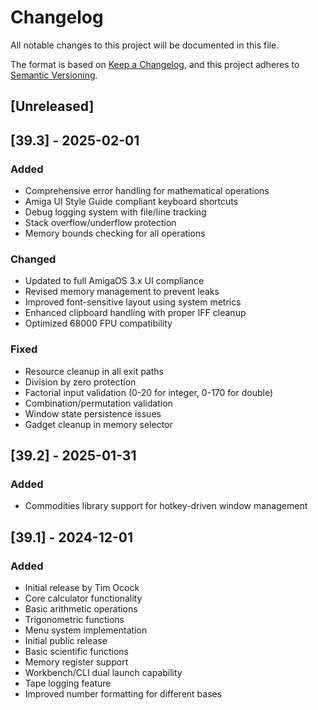 # Changelog

All notable changes to this project will be documented in this file.

The format is based on [Keep a Changelog](https://keepachangelog.com/en/1.0.0/),
and this project adheres to [Semantic Versioning](https://semver.org/spec/v2.0.0.html).

## [Unreleased]

## [39.3] - 2025-02-01
### Added
- Comprehensive error handling for mathematical operations
- Amiga UI Style Guide compliant keyboard shortcuts
- Debug logging system with file/line tracking
- Stack overflow/underflow protection
- Memory bounds checking for all operations

### Changed
- Updated to full AmigaOS 3.x UI compliance
- Revised memory management to prevent leaks
- Improved font-sensitive layout using system metrics
- Enhanced clipboard handling with proper IFF cleanup
- Optimized 68000 FPU compatibility

### Fixed
- Resource cleanup in all exit paths
- Division by zero protection
- Factorial input validation (0-20 for integer, 0-170 for double)
- Combination/permutation validation
- Window state persistence issues
- Gadget cleanup in memory selector

## [39.2] - 2025-01-31
### Added
- Commodities library support for hotkey-driven window management

## [39.1] - 2024-12-01
### Added
- Initial release by Tim Ocock
- Core calculator functionality
- Basic arithmetic operations
- Trigonometric functions
- Menu system implementation
- Initial public release
- Basic scientific functions
- Memory register support
- Workbench/CLI dual launch capability
- Tape logging feature
- Improved number formatting for different bases